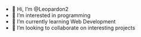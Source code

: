 - 👋 Hi, I’m @Leopardon2
- 👀 I’m interested in programming
- 🌱 I’m currently learning Web Development
- 💞️ I’m looking to collaborate on interesting projects

<!---
Leopardon2/Leopardon2 is a ✨ special ✨ repository because its `README.md` (this file) appears on your GitHub profile.
You can click the Preview link to take a look at your changes.
--->
